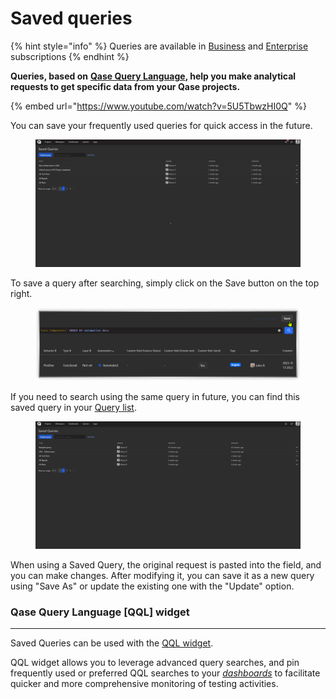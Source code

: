 # Saved queries

{% hint style="info" %}
Queries are available in [Business](https://help.qase.io/en/articles/5563727-business-plan) and [Enterprise](https://help.qase.io/en/articles/6640055-enterprise-plan) subscriptions
{% endhint %}

**Queries, based on** [**Qase Query Language**](https://docs.qase.io/general/analytics/queries-qql-qase-query-language)**, help you make analytical requests to get specific data from your Qase projects.**

{% embed url="https://www.youtube.com/watch?v=5U5TbwzHI0Q" %}

You can save your frequently used queries for quick access in the future.

<figure><img src="../../.gitbook/assets/query 1.gif" alt="" width="563"><figcaption></figcaption></figure>

To save a query after searching, simply click on the Save button on the top right.

<figure><img src="../../.gitbook/assets/image (2) (1) (1) (1) (1) (1) (1).png" alt="" width="563"><figcaption></figcaption></figure>

If you need to search using the same query in future, you can find this saved query in your [Query list](https://app.qase.io/report/queries-list).

<figure><img src="../../.gitbook/assets/query 3.gif" alt="" width="563"><figcaption></figcaption></figure>

When using a Saved Query, the original request is pasted into the field, and you can make changes. After modifying it, you can save it as a new query using "Save As" or update the existing one with the "Update" option.

### Qase Query Language \[QQL] widget <a href="#h_fd713bb7e2" id="h_fd713bb7e2"></a>

***

Saved Queries can be used with the [QQL widget](dashboards.md#h_9644c6d14d).

QQL widget allows you to leverage advanced query searches, and pin frequently used or preferred QQL searches to your [_dashboards_](dashboards.md) to facilitate quicker and more comprehensive monitoring of testing activities.

<figure><img src="../../.gitbook/assets/qql-widget.gif" alt="" width="563"><figcaption></figcaption></figure>
